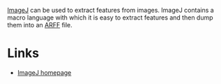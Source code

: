 [ImageJ](http://rsb.info.nih.gov/ij/) can be used to extract features from images. ImageJ contains a macro language with which it is easy to extract features and then dump them into an [ARFF](arff.md) file.

# Links
* [ImageJ homepage](http://rsb.info.nih.gov/ij/)
